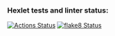 ### Hexlet tests and linter status:
[![Actions Status](https://github.com/caes4r/python-project-lvl1/workflows/hexlet-check/badge.svg)](https://github.com/caes4r/python-project-lvl1/actions)
[![flake8 Status](https://github.com/caes4r/python-project-lvl1/workflows/linter-check/badge.svg)](https://github.com/caes4r/python-project-lvl1/actions)
